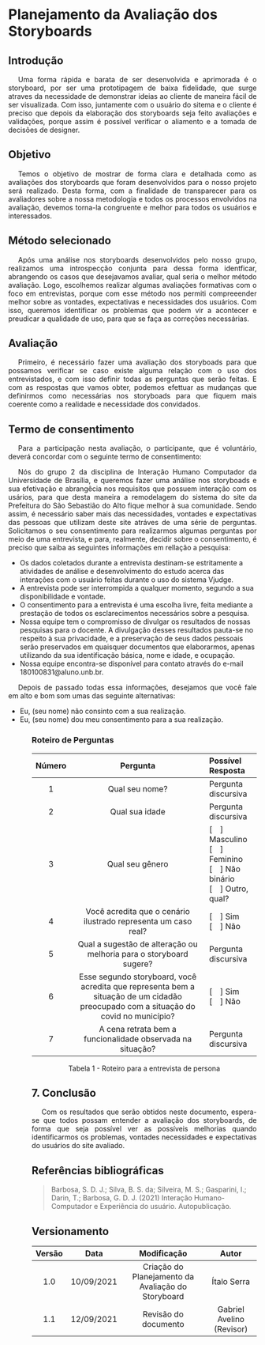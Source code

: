# Planejamento da Avaliação dos Storyboards

## Introdução

<p style="text-indent: 20px; text-align: justify"> 
Uma forma rápida e barata de ser desenvolvida e aprimorada é o storyboard, por ser uma prototipagem de baixa fidelidade, que surge atraves da necessidade de demonstrar ideias ao cliente de maneira fácil de ser visualizada. Com isso, juntamente com o usuário do sitema e o cliente é preciso que depois da elaboração dos storyboards seja feito avaliações e validações, porque assim é possível verificar o aliamento e a tomada de decisões de designer.
</p>

## Objetivo

<p style="text-indent: 20px; text-align: justify"> 
Temos o objetivo de mostrar de forma clara e detalhada como as avaliações dos storyboards que foram desenvolvidos para o nosso projeto será realizado. Desta forma, com a finalidade de transparecer para os avaliadores sobre a nossa metodologia e todos os processos envolvidos na avaliação, devemos torna-la congruente e melhor para todos os usuários e interessados.
</p>

## Método selecionado

<p style="text-indent: 20px; text-align: justify"> 
Após uma análise nos storyboards desenvolvidos pelo nosso grupo, realizamos uma introspecção conjunta para dessa forma identficar, abrangendo os casos que desejavamos avaliar, qual seria o melhor método avaliação. Logo, escolhemos realizar algumas avaliações formativas com o foco em entrevistas, porque com esse método nos permiti compreeender melhor sobre as vontades, expectativas e necessidades dos usuários. Com isso, queremos identificar os problemas que podem vir a acontecer e preudicar a qualidade de uso, para que se faça as correções necessárias.
</p>

##  Avaliação

<p style="text-indent: 20px; text-align: justify">
Primeiro, é necessário fazer uma avaliação dos storyboads para que possamos verificar se caso existe alguma relação com o uso dos entrevistados, e com isso definir todas as perguntas que serão feitas. E com as respostas que vamos obter, podemos efettuar as mudanças que definirmos como necessárias nos storyboads para que fiquem mais coerente como a realidade e necessidade dos convidados. 
</p>


## Termo de consentimento

<p style="text-indent: 20px; text-align: justify">
Para a participação nesta avaliação, o participante, que é voluntário, deverá concordar com o seguinte termo de consentimento:
</p>

<p style="text-indent: 20px; text-align: justify">
Nós do grupo 2 da disciplina de Interação Humano Computador da Universidade de Brasília, e queremos fazer uma análise nos storyboads e sua efetivação e abrangêcia nos requisitos que possuem interação com os usários, para que desta maneira a remodelagem do sistema do site da Prefeitura do São Sebastião do Alto fique melhor à sua comunidade. Sendo assim, é necessário saber mais das necessidades, vontades e expectativas das pessoas que utilizam deste site atráves de uma série de perguntas. Solicitamos o seu consentimento para realizarmos algumas perguntas por meio de uma entrevista, e para, realmente, decidir sobre o consentimento, é preciso que saiba as seguintes informações em rellação a pesquisa:
</p>

<ul>
<li> Os dados coletados durante a entrevista destinam-se estritamente a atividades de análise e desenvolvimento do estudo acerca das interações com o usuário feitas durante o uso do sistema Vjudge. </li>
<li> A entrevista pode ser interrompida a qualquer momento, segundo a sua disponibilidade e vontade. </li>
<li> O consentimento para a entrevista é uma escolha livre, feita mediante a prestação de todos os esclarecimentos necessários sobre a pesquisa. </li>
<li> Nossa equipe tem o compromisso de divulgar os resultados de nossas pesquisas para o docente. A divulgação desses resultados pauta-se no respeito à sua privacidade, e a preservação de seus dados pessoais serão preservados em quaisquer documentos que elaborarmos, apenas utilizando da sua identificação básica, nome e idade, e ocupação. </li>
<li> Nossa equipe encontra-se disponível para contato através do e-mail 180100831@aluno.unb.br. </li>
</ul>

<p style="text-indent: 20px; text-align: justify">
Depois de passado todas essa informações, desejamos que você fale em alto e bom som umas das seguinte alternativas:
<ul>
<li> Eu, (seu nome) não consinto com a sua realização. </li>
<li> Eu, (seu nome) dou meu consentimento para a sua realização. </li>
<ul>
</p>


### Roteiro de Perguntas

| Número | Pergunta | Possível Resposta |
|:--:|:--:|:---|
| 1      | Qual seu nome?  |  Pergunta discursiva |
| 2      | Qual sua idade  |  Pergunta discursiva |                                                             |
| 3      | Qual seu gênero | [&emsp;] Masculino<br/>[&emsp;] Feminino<br/>[&emsp;] Não binário<br/>[&emsp;] Outro, qual? |
| 4      | Você acredita que o cenário ilustrado representa um caso real?                  | [&emsp;] Sim</br>[&emsp;] Não                                                                                |
| 5      | Qual a sugestão de alteração ou melhoria para o storyboard sugere? |  Pergunta discursiva |
| 6      | Esse segundo storyboard, você acredita que representa bem a situação de um cidadão preocupado com a situação do covid no município?                                                | [&emsp;] Sim</br>[&emsp;] Não |
| 7      | A cena retrata bem a funcionalidade observada na situação? |  Pergunta discursiva |
<center>
<figcaption>Tabela 1 - Roteiro para a entrevista de persona</figcaption>
</center>

## 7. Conclusão
<p style="text-indent: 20px; text-align: justify"> 
Com os resultados que serão obtidos neste documento, espera-se que todos possam entender a avaliação dos storyboards, de forma que seja possível ver as possíveis melhorias quando identificarmos os problemas, vontades necessidades e expectativas do usuários do site avaliado.
</p>

## Referências bibliográficas

> Barbosa, S. D. J.; Silva, B. S. da; Silveira, M. S.; Gasparini, I.; Darin, T.; Barbosa, G. D. J. (2021) Interação Humano-Computador e Experiência do usuário. Autopublicação.


## Versionamento

| Versão | Data | Modificação | Autor |
|:--:|:--:|:--:|:--:|
| 1.0 | 10/09/2021 | Criação do Planejamento da Avaliação do Storyboard | Ítalo Serra |
| 1.1 | 12/09/2021 | Revisão do documento | Gabriel Avelino (Revisor) |